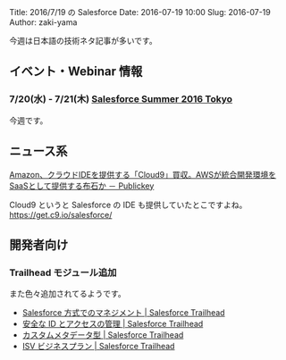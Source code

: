 Title: 2016/7/19 の Salesforce
Date: 2016-07-19 10:00
Slug: 2016-07-19
Author: zaki-yama

今週は日本語の技術ネタ記事が多いです。

## イベント・Webinar 情報

### 7/20(水) - 7/21(木) [Salesforce Summer 2016 Tokyo](http://eventjp.salesforce.com/?dis=dev)

今週です。

## ニュース系

[Amazon、クラウドIDEを提供する「Cloud9」買収。AWSが統合開発環境をSaaSとして提供する布石か － Publickey](http://www.publickey1.jp/blog/16/amazonidecloud9awssaas.html)

Cloud9 というと Salesforce の IDE も提供していたとこですよね。
https://get.c9.io/salesforce/



## 開発者向け

### Trailhead モジュール追加

また色々追加されてるようです。

- [Salesforce 方式でのマネジメント | Salesforce Trailhead](https://developer.salesforce.com/trailhead/ja/trail/manage_the_salesforce_way)
- [安全な ID とアクセスの管理 | Salesforce Trailhead](https://developer.salesforce.com/trailhead/ja/trail/identity)
- [カスタムメタデータ型 | Salesforce Trailhead](https://developer.salesforce.com/trailhead/ja/module/custom_metadata_types)
- [ISV ビジネスプラン | Salesforce Trailhead](https://developer.salesforce.com/trailhead/ja/module/isv_business_plan)
